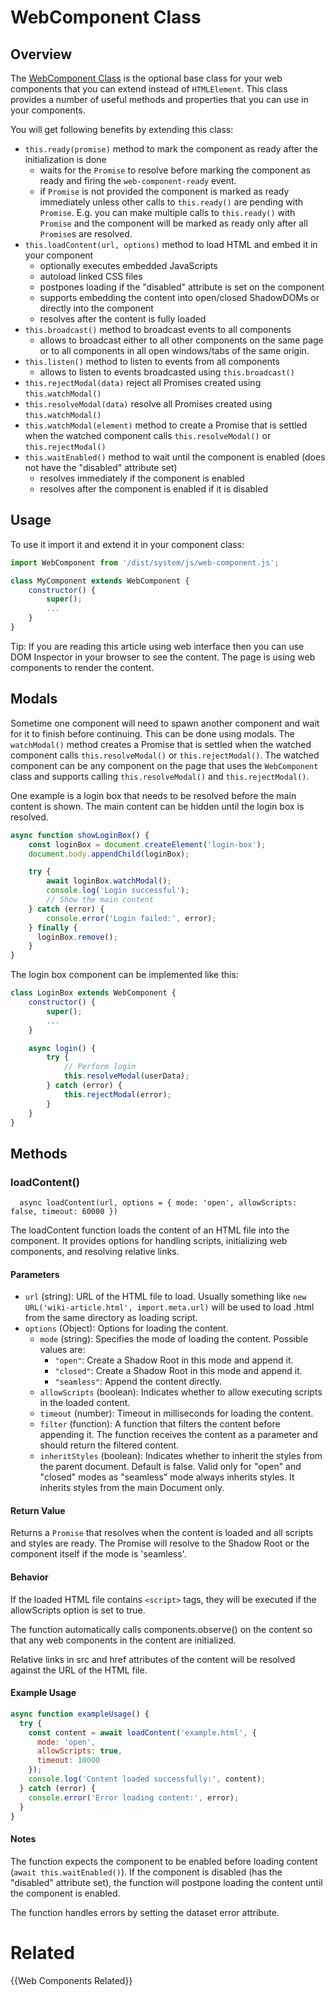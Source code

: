 # WebComponent Class

## Overview

The [WebComponent Class](/dist/system/js/web-component.js) is the optional base class for your web components that you can extend instead of `HTMLElement`. This class provides a number of useful methods and properties that you can use in your components.

You will get following benefits by extending this class:
- `this.ready(promise)` method to mark the component as ready after the initialization is done
    - waits for the `Promise` to resolve before marking the component as ready and firing the `web-component-ready` event.
    - if `Promise` is not provided the component is marked as ready immediately unless other calls to `this.ready()` are pending with `Promise`. E.g. you can make multiple calls to `this.ready()` with `Promise` and the component will be marked as ready only after all `Promise`s are resolved.
- `this.loadContent(url, options)` method to load HTML and embed it in your component
    - optionally executes embedded JavaScripts
    - autoload linked CSS files
    - postpones loading if the "disabled" attribute is set on the component
    - supports embedding the content into open/closed ShadowDOMs or directly into the component
    - resolves after the content is fully loaded
- `this.broadcast()` method to broadcast events to all components
    - allows to broadcast either to all other components on the same page or to all components in all open windows/tabs of the same origin.
- `this.listen()` method to listen to events from all components
    - allows to listen to events broadcasted using `this.broadcast()`
- `this.rejectModal(data)` reject all Promises created using `this.watchModal()`
- `this.resolveModal(data)` resolve all Promises created using `this.watchModal()`
- `this.watchModal(element)` method to create a Promise that is settled when the watched component calls `this.resolveModal()` or `this.rejectModal()` 
- `this.waitEnabled()` method to wait until the component is enabled (does not have the "disabled" attribute set)
    - resolves immediately if the component is enabled
    - resolves after the component is enabled if it is disabled

## Usage

To use it import it and extend it in your component class:

```javascript
import WebComponent from '/dist/system/js/web-component.js';

class MyComponent extends WebComponent {
    constructor() {
        super();
        ...
    }
}
```

Tip: If you are reading this article using web interface then you can use DOM Inspector in your browser to see the content. The page is using web components to render the content.

## Modals

Sometime one component will need to spawn another component and wait for it to finish before continuing. This can be done using modals. The `watchModal()` method creates a Promise that is settled when the watched component calls `this.resolveModal()` or `this.rejectModal()`. The watched component can be any component on the page
that uses the `WebComponent` class and supports calling `this.resolveModal()` and `this.rejectModal()`.

One example is a login box that needs to be resolved before the main content is shown. The main content can be hidden until the login box is resolved.

```javascript
async function showLoginBox() {
    const loginBox = document.createElement('login-box');
    document.body.appendChild(loginBox);

    try {
        await loginBox.watchModal();
        console.log('Login successful');
        // Show the main content
    } catch (error) {
        console.error('Login failed:', error);
    } finally {
      loginBox.remove();
    }
}
```

The login box component can be implemented like this:

```javascript
class LoginBox extends WebComponent {
    constructor() {
        super();
        ...
    }

    async login() {
        try {
            // Perform login
            this.resolveModal(userData);
        } catch (error) {
            this.rejectModal(error);
        }
    }
}
```

## Methods

### loadContent() 

```
  async loadContent(url, options = { mode: 'open', allowScripts: false, timeout: 60000 })
```

The loadContent function loads the content of an HTML file into the component. It provides options for handling scripts, initializing web components, and resolving relative links.

#### Parameters

- `url` (string): URL of the HTML file to load. Usually something like `new URL('wiki-article.html', import.meta.url)` will be used to load .html from the same directory as loading script.
- `options` (Object): Options for loading the content.
  - `mode` (string): Specifies the mode of loading the content. Possible values are:
    - `"open"`: Create a Shadow Root in this mode and append it.
    - `"closed"`: Create a Shadow Root in this mode and append it.
    - `"seamless"`: Append the content directly.
  - `allowScripts` (boolean): Indicates whether to allow executing scripts in the loaded content.
  - `timeout` (number): Timeout in milliseconds for loading the content.
  - `filter` (function): A function that filters the content before appending it. The function receives the content as a parameter and should return the filtered content.
  - `inheritStyles` (boolean): Indicates whether to inherit the styles from the parent document. Default is false. Valid only for "open" and "closed" modes as "seamless" mode always inherits styles. It inherits styles from the main Document only.

#### Return Value

Returns a `Promise` that resolves when the content is loaded and all scripts and styles are ready. The Promise will resolve to the Shadow Root or the component itself if the mode is 'seamless'.

#### Behavior

If the loaded HTML file contains `<script>` tags, they will be executed if the allowScripts option is set to true. 

The function automatically calls components.observe() on the content so that any web components in the content are initialized.

Relative links in src and href attributes of the content will be resolved against the URL of the HTML file.

#### Example Usage

```javascript
async function exampleUsage() {
  try {
    const content = await loadContent('example.html', {
      mode: 'open',
      allowScripts: true,
      timeout: 10000
    });
    console.log('Content loaded successfully:', content);
  } catch (error) {
    console.error('Error loading content:', error);
  }
}
```
#### Notes

The function expects the component to be enabled before loading content (`await this.waitEnabled()`). If the component is disabled (has the "disabled" attribute set), the function will postpone loading the content until the component is enabled.

The function handles errors by setting the dataset error attribute.

# Related

{{Web Components Related}}